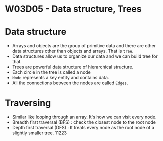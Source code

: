 # W03D05 - Data structure, Trees

# Data structure
- Arrays and objects are the group of primitive data and there are other data structures other than objects and arrays. That is `tree`.
- Data structures allow us to organize our data and we can build tree for that.
- Trees are powerful data structure of hierarchical structure.
- Each circle in the tree is called a node
- `Node` represents a key entity and contains data.
- All the connections between the nodes are called `Edges`.

# Traversing
- Similar like looping through an array. It's how we can visit every node.
- Breadth first traversal (BFS) : check the closest node to the root node
- Depth first traversal (DFS) : It treats every node as the root node of a slightly smaller tree. 11223
